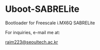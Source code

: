 # Uboot-SABRELite
Bootloader for Freescale i.MX6Q SABRELite 

For inquiries, e-mail me at:

raim223@seoultech.ac.kr	
